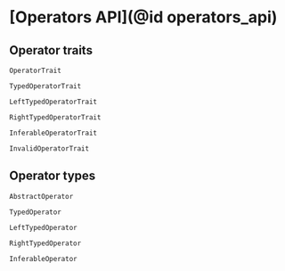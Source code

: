 # [Operators API](@id operators_api)

## Operator traits

```@docs
OperatorTrait
```

```@docs
TypedOperatorTrait
```

```@docs
LeftTypedOperatorTrait
```

```@docs
RightTypedOperatorTrait
```

```@docs
InferableOperatorTrait
```

```@docs
InvalidOperatorTrait
```


## Operator types

```@docs
AbstractOperator
```

```@docs
TypedOperator
```

```@docs
LeftTypedOperator
```

```@docs
RightTypedOperator
```

```@docs
InferableOperator
```
